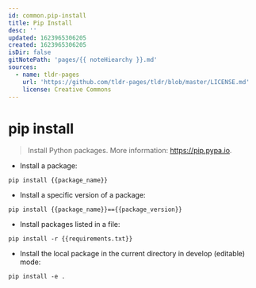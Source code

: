 ```yaml
---
id: common.pip-install
title: Pip Install
desc: ''
updated: 1623965306205
created: 1623965306205
isDir: false
gitNotePath: 'pages/{{ noteHiearchy }}.md'
sources:
  - name: tldr-pages
    url: 'https://github.com/tldr-pages/tldr/blob/master/LICENSE.md'
    license: Creative Commons
---
```

# pip install

> Install Python packages.
> More information: <https://pip.pypa.io>.

- Install a package:

`pip install {{package_name}}`

- Install a specific version of a package:

`pip install {{package_name}}=={{package_version}}`

- Install packages listed in a file:

`pip install -r {{requirements.txt}}`

- Install the local package in the current directory in develop (editable) mode:

`pip install -e .`

